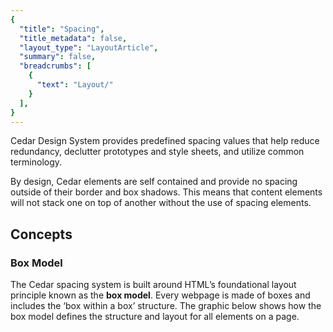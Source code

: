 ```yaml
---
{
  "title": "Spacing",
  "title_metadata": false,
  "layout_type": "LayoutArticle",
  "summary": false,
  "breadcrumbs": [
    {
      "text": "Layout/"
    }
  ],
}
---
```


<cdr-doc-table-of-contents-shell>

Cedar Design System provides predefined spacing values that help reduce redundancy, declutter prototypes and style sheets, and utilize common terminology.

By design, Cedar elements are self contained and provide no spacing outside of their border and box shadows. This means that content elements will not stack one on top of another without the use of spacing elements.

## Concepts

### Box Model

The Cedar spacing system is built around HTML’s foundational layout principle known as the **box model**. Every webpage is made of boxes and includes the ‘box within a box’ structure. The graphic below shows how the box model defines the structure and layout for all elements on a page.

<cdr-img :src="$withBase('/layout/Spec_Grids_Breakpoints_16-9.png')" alt="Box model structure of a webpage" />


</cdr-doc-table-of-contents-shell>